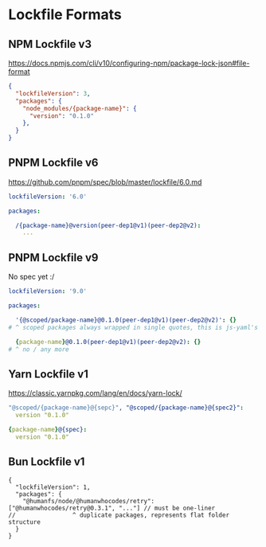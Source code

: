 # Lockfile Formats

## NPM Lockfile v3

https://docs.npmjs.com/cli/v10/configuring-npm/package-lock-json#file-format

```json
{
  "lockfileVersion": 3,
  "packages": {
    "node_modules/{package-name}": {
      "version": "0.1.0"
    },
  }
}
```

## PNPM Lockfile v6

https://github.com/pnpm/spec/blob/master/lockfile/6.0.md

```yaml
lockfileVersion: '6.0'

packages:

  /{package-name}@version(peer-dep1@v1)(peer-dep2@v2):
    ...
```

## PNPM Lockfile v9

No spec yet :/

```yaml
lockfileVersion: '9.0'

packages:

  '{@scoped/package-name}@0.1.0(peer-dep1@v1)(peer-dep2@v2)': {}
# ^ scoped packages always wrapped in single quotes, this is js-yaml's behavior

  {package-name}@0.1.0(peer-dep1@v1)(peer-dep2@v2): {}
# ^ no / any more
```

## Yarn Lockfile v1

https://classic.yarnpkg.com/lang/en/docs/yarn-lock/


```yaml
"@scoped/{package-name}@{sepc}", "@scoped/{package-name}@{spec2}":
  version "0.1.0"

{package-name}@{spec}:
  version "0.1.0"
```

## Bun Lockfile v1

```jsonc
{
  "lockfileVersion": 1,
  "packages": {
    "@humanfs/node/@humanwhocodes/retry": ["@humanwhocodes/retry@0.3.1", "..."] // must be one-liner
//                ^ duplicate packages, represents flat folder structure
  }
}
```
